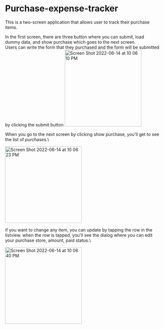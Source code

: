 # Purchase-expense-tracker

This is a two-screen application that allows user to track their purchase items.

In the first screen, there are three button where you can submit, load dummy data, and show purchase which goes to the next screen.\
Users can write the form that they purchased and the form will be submitted by clicking the submit button
<img width="250" alt="Screen Shot 2022-06-14 at 10 06 10 PM" src="https://user-images.githubusercontent.com/43290846/173882990-a9cc7be2-760a-4f46-b455-bc733f0d81c8.png">

When you go to the next screen by clicking show purchase, you'll get to see the list of purchases.\ 

<img width="250" alt="Screen Shot 2022-06-14 at 10 06 23 PM" src="https://user-images.githubusercontent.com/43290846/173883023-debabfd1-3aef-421f-845a-490e3cab03b4.png">

if you want to change any item, you can update by tapping the row in the listview. when the row is tapped, you'll see the dialog where you can edit your purchase store, amount, paid status.\ 

<img width="250" alt="Screen Shot 2022-06-14 at 10 06 40 PM" src="https://user-images.githubusercontent.com/43290846/173883034-65f709de-e5be-4d80-862c-cebb20e4a04e.png">
